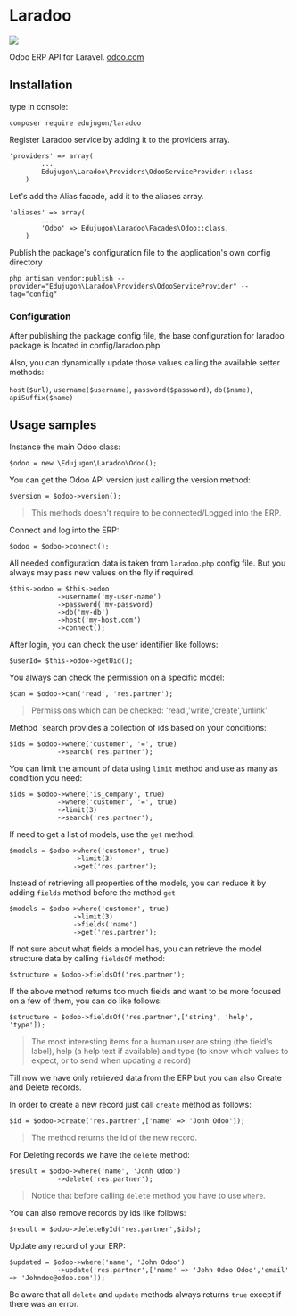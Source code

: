 # Laradoo

<img src="https://raw.githubusercontent.com/Edujugon/laradoo/master/docs/assets/laradoo.png">

Odoo ERP API for Laravel. [odoo.com](https://www.odoo.com)

## Installation

type in console:

```
composer require edujugon/laradoo
```

Register Laradoo service by adding it to the providers array.
```
'providers' => array(
        ...
        Edujugon\Laradoo\Providers\OdooServiceProvider::class
    )
```

Let's add the Alias facade, add it to the aliases array.
```
'aliases' => array(
        ...
        'Odoo' => Edujugon\Laradoo\Facades\Odoo::class,
    )
```
    
Publish the package's configuration file to the application's own config directory

```
php artisan vendor:publish --provider="Edujugon\Laradoo\Providers\OdooServiceProvider" --tag="config"
```

### Configuration

After publishing the package config file, the base configuration for laradoo package is located in config/laradoo.php


Also, you can dynamically update those values calling the available setter methods:

`host($url)`, `username($username)`, `password($password)`, `db($name)`, `apiSuffix($name)`


##  Usage samples

Instance the main Odoo class:

```
$odoo = new \Edujugon\Laradoo\Odoo();
```
You can get the Odoo API version just calling the version method:

```
$version = $odoo->version();
```
> This methods doesn't require to be connected/Logged into the ERP.

Connect and log into the ERP:

```
$odoo = $odoo->connect();
```

All needed configuration data is taken from `laradoo.php` config file. But you always may pass new values on the fly if required.

```
$this->odoo = $this->odoo
            ->username('my-user-name')
            ->password('my-password)
            ->db('my-db')
            ->host('my-host.com')
            ->connect();
```


After login, you can check the user identifier like follows:

```
$userId= $this->odoo->getUid();
```

You always can check the permission on a specific model:

```
$can = $odoo->can('read', 'res.partner');
```
> Permissions which can be checked: 'read','write','create','unlink'

Method `search provides a collection of ids based on your conditions:

```
$ids = $odoo->where('customer', '=', true)
            ->search('res.partner');
```

You can limit the amount of data using `limit` method and use as many as condition you need:

```
$ids = $odoo->where('is_company', true)
            ->where('customer', '=', true)
            ->limit(3)
            ->search('res.partner');
```

If need to get a list of models, use the `get` method:

```
$models = $odoo->where('customer', true)
                ->limit(3)
                ->get('res.partner');
```

Instead of retrieving all properties of the models, you can reduce it by adding `fields` method before the method `get`

```
$models = $odoo->where('customer', true)
                ->limit(3)
                ->fields('name')
                ->get('res.partner');
```

If not sure about what fields a model has, you can retrieve the model structure data by calling `fieldsOf` method:

```
$structure = $odoo->fieldsOf('res.partner');
```

If the above method returns too much fields and want to be more focused on a few of them, you can do like follows:

```
$structure = $odoo->fieldsOf('res.partner',['string', 'help', 'type']);
```
>The most interesting items for a human user are string (the field's label), help (a help text if available) and type (to know which values to expect, or to send when updating a record)

Till now we have only retrieved data from the ERP but you can also Create and Delete records.

In order to create a new record just call `create` method as follows:

```
$id = $odoo->create('res.partner',['name' => 'Jonh Odoo']);
```
> The method returns the id of the new record.

For Deleting records we have the `delete` method:

```
$result = $odoo->where('name', 'Jonh Odoo')
            ->delete('res.partner');
```
> Notice that before calling `delete` method you have to use `where`.

You can also remove records by ids like follows:

```
$result = $odoo->deleteById('res.partner',$ids);
```

Update any record of your ERP:

```
$updated = $odoo->where('name', 'John Odoo')
            ->update('res.partner',['name' => 'John Odoo Odoo','email' => 'Johndoe@odoo.com']);
```

Be aware that all `delete` and `update` methods always returns `true` except if there was an error.
